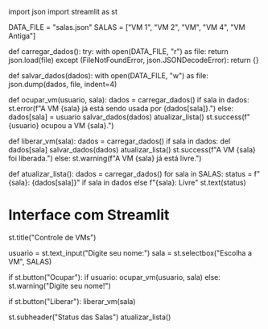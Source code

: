 import json
import streamlit as st

DATA_FILE = "salas.json"
SALAS = ["VM 1", "VM 2", "VM", "VM 4", "VM Antiga"]

def carregar_dados():
    try:
        with open(DATA_FILE, "r") as file:
            return json.load(file)
    except (FileNotFoundError, json.JSONDecodeError):
        return {}

def salvar_dados(dados):
    with open(DATA_FILE, "w") as file:
        json.dump(dados, file, indent=4)

def ocupar_vm(usuario, sala):
    dados = carregar_dados()
    if sala in dados:
        st.error(f"A VM {sala} já está sendo usada por {dados[sala]}.")
    else:
        dados[sala] = usuario
        salvar_dados(dados)
        atualizar_lista()
        st.success(f"{usuario} ocupou a VM {sala}.")

def liberar_vm(sala):
    dados = carregar_dados()
    if sala in dados:
        del dados[sala]
        salvar_dados(dados)
        atualizar_lista()
        st.success(f"A VM {sala} foi liberada.")
    else:
        st.warning(f"A VM {sala} já está livre.")

def atualizar_lista():
    dados = carregar_dados()
    for sala in SALAS:
        status = f"{sala}: {dados[sala]}" if sala in dados else f"{sala}: Livre"
        st.text(status)

# Interface com Streamlit
st.title("Controle de VMs")

usuario = st.text_input("Digite seu nome:")
sala = st.selectbox("Escolha a VM", SALAS)

if st.button("Ocupar"):
    if usuario:
        ocupar_vm(usuario, sala)
    else:
        st.warning("Digite seu nome!")

if st.button("Liberar"):
    liberar_vm(sala)

st.subheader("Status das Salas")
atualizar_lista()

